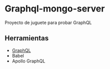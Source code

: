 # Graphql-mongo-server
Proyecto de juguete para probar GraphQL



## Herramientas

* [GraphQL](https://graphql.org)
* Babel
* Apollo GraphQL


